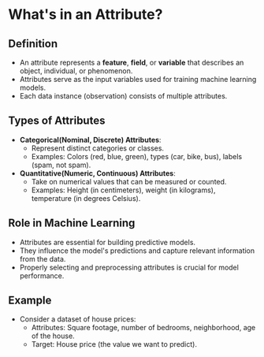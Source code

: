 # What's in an Attribute?

## Definition

- An attribute represents a **feature**, **field**, or **variable** that describes an object, individual, or phenomenon.
- Attributes serve as the input variables used for training machine learning models.
- Each data instance (observation) consists of multiple attributes.

## Types of Attributes

- **Categorical(Nominal, Discrete) Attributes**:
  - Represent distinct categories or classes.
  - Examples: Colors (red, blue, green), types (car, bike, bus), labels (spam, not spam).
- **Quantitative(Numeric, Continuous) Attributes**:
  - Take on numerical values that can be measured or counted.
  - Examples: Height (in centimeters), weight (in kilograms), temperature (in degrees Celsius).

## Role in Machine Learning

- Attributes are essential for building predictive models.
- They influence the model's predictions and capture relevant information from the data.
- Properly selecting and preprocessing attributes is crucial for model performance.

## Example

- Consider a dataset of house prices:
  - Attributes: Square footage, number of bedrooms, neighborhood, age of the house.
  - Target: House price (the value we want to predict).
